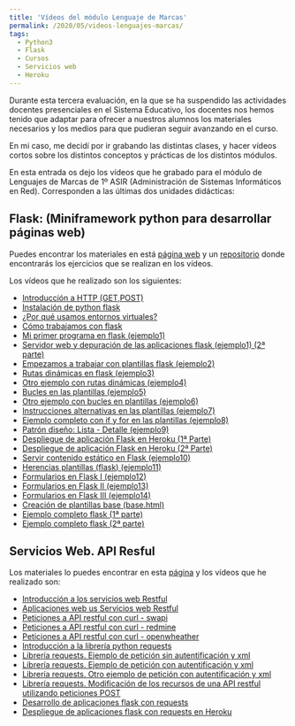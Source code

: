 ```yaml
---
title: 'Vídeos del módulo Lenguaje de Marcas'
permalink: /2020/05/videos-lenguajes-marcas/
tags:
  - Python3
  - Flask
  - Cursos
  - Servicios web
  - Heroku
---
```


Durante esta tercera evaluación, en la que se ha suspendido las actividades docentes presenciales en el Sistema Educativo, los docentes nos hemos tenido que adaptar para ofrecer a nuestros alumnos los materiales necesarios y los medios para que pudieran seguir avanzando en el curso.

En mi caso, me decidí por  ir grabando las distintas clases, y hacer vídeos cortos sobre los distintos conceptos y prácticas de los distintos módulos.

En esta entrada os dejo los vídeos que he grabado para el módulo de Lenguajes de Marcas de 1º ASIR (Administración de Sistemas Informáticos en Red). Corresponden a las últimas dos unidades didácticas:

## Flask: (Miniframework python para desarrollar páginas web) 

Puedes encontrar los materiales en está [página web](https://fp.josedomingo.org/lmgs/u08/) y un [repositorio](https://github.com/josedom24/ejemplos_flask) donde encontrarás los ejercicios que se realizan en los vídeos.

Los vídeos que he realizado son los siguientes:

* [Introducción a HTTP (GET,POST)](https://www.youtube.com/watch?v=G8if3rk7L-I)
* [Instalación de python flask](https://www.youtube.com/watch?v=dk2AhFsZk_o)
* [¿Por qué usamos entornos virtuales?](https://www.youtube.com/watch?v=4dlqBy58S64)
* [Cómo trabajamos con flask](https://www.youtube.com/watch?v=GLWFh_j7RRA)
* [Mi primer programa en flask (ejemplo1)](https://www.youtube.com/watch?v=JrUOobwaxsw)
* [Servidor web y depuración de las aplicaciones flask (ejemplo1) (2ª parte)](https://www.youtube.com/watch?v=8pJAgwvcKbI)
* [Empezamos a trabajar con plantillas flask (ejemplo2)](https://www.youtube.com/watch?v=L6re-DJMPUI)
* [Rutas dinámicas en flask (ejemplo3)](https://www.youtube.com/watch?v=gXkAtLphwLs)
* [Otro ejemplo con rutas dinámicas (ejemplo4) ](https://www.youtube.com/watch?v=0hV1rXQo7oo)
* [Bucles en las plantillas (ejemplo5)](https://www.youtube.com/watch?v=BHugAp2P4oQ)
* [Otro ejemplo con bucles en plantillas (ejemplo6)](https://www.youtube.com/watch?v=ZaNjrsZ8AGc)
* [Instrucciones alternativas en las plantillas (ejemplo7)](https://www.youtube.com/watch?v=x8r6XwfPC14)
* [Ejemplo completo con if y for en las plantillas (ejemplo8)](https://www.youtube.com/watch?v=_bs1h4X3b_o)
* [Patrón diseño: Lista - Detalle (ejemplo9)](https://www.youtube.com/watch?v=rq4IRzfxP4U)
* [Despliegue de aplicación Flask en Heroku (1ª Parte)](https://www.youtube.com/watch?v=tbUPNcqZbPk)
* [Despliegue de aplicación Flask en Heroku (2ª Parte)](https://www.youtube.com/watch?v=zt9qRZ47Fao)
* [Servir contenido estático en Flask (ejemplo10)](https://www.youtube.com/watch?v=qYbUjEbq7Vw)
* [Herencias plantillas (flask) (ejemplo11)](https://www.youtube.com/watch?v=ro0ipYMhQqQ)
* [Formularios en Flask I (ejemplo12)](https://www.youtube.com/watch?v=78kw8L9tuYo)
* [Formularios en Flask II (ejemplo13)](https://www.youtube.com/watch?v=0zZAIye_u7o)
* [Formularios en Flask III (ejemplo14)](https://www.youtube.com/watch?v=TcuaRAg_hJc)
* [Creación de plantillas base (base.html)](https://www.youtube.com/watch?v=mqQm8bqcqI8)
* [Ejemplo completo flask (1ª parte)](https://www.youtube.com/watch?v=uAMVtWiGcJ4)
* [Ejemplo completo flask (2ª parte) ](https://www.youtube.com/watch?v=4aJa3GoV6G4)

## Servicios Web. API Resful

Los materiales lo puedes encontrar en esta [página](https://fp.josedomingo.org/lmgs/u09/) y los vídeos que he realizado son:

* [Introducción a los servicios web Restful](https://www.youtube.com/watch?v=CFN6TWAB-Is)
* [Aplicaciones web us Servicios web Restful](https://www.youtube.com/watch?v=E6fIJrU2apw)
* [Peticiones a API restful con curl - swapi](https://www.youtube.com/watch?v=1ioMPFucfRw)
* [Peticiones a API restful con curl - redmine](https://www.youtube.com/watch?v=xaR8eVx0TZI)
* [Peticiones a API restful con curl - openwheather](https://www.youtube.com/watch?v=-qIn06Jynzc)
* [Introducción a la librería python requests](https://www.youtube.com/watch?v=nFrmY_PUupc)
* [Librería requests. Ejemplo de petición sin autentificación y xml](https://www.youtube.com/watch?v=vurFjG7ueLk)
* [Librería requests. Ejemplo de petición con autentificación y xml](https://www.youtube.com/watch?v=JBCY9Opq8y8)
* [Librería requests. Otro ejemplo de petición con autentificación y xml](https://www.youtube.com/watch?v=ghxYo6B7xDI)
* [Librería requests. Modificación de los recursos de una API restful utilizando peticiones POST](https://www.youtube.com/watch?v=ObPfKUDAkEY)
* [Desarrollo de aplicaciones flask con requests](https://www.youtube.com/watch?v=KQ5FN7q4P_w)
* [Despliegue de aplicaciones flask con requests en Heroku](https://www.youtube.com/watch?v=VqbCTa-eyk4https://www.youtube.com/watch?v=VqbCTa-eyk4)

